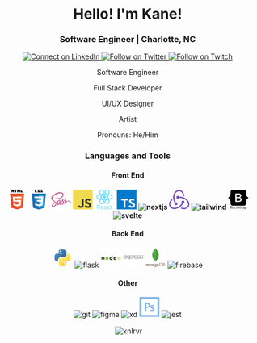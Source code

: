 <h1 align="center">Hello! I'm Kane!</h1>
<h3 align="center">Software Engineer | Charlotte, NC </h3>


<p align="center">
  <a href="https://www.linkedin.com/in/kane-lariviere/"> 
    <img alt="Connect on LinkedIn" src="https://img.shields.io/badge/-LinkedIn-0077B5?style=for-the-badge&logo=Linkedin&logoColor=white" />
  </a>
  <a href="https://twitter.com/knlrvr"> 
    <img alt="Follow on Twitter" src="https://img.shields.io/badge/-Twitter-1DA1F2?style=for-the-badge&logo=Twitter&logoColor=white" />
  </a>
  <a href="https://www.twitch.tv/kanolariv"> 
    <img alt="Follow on Twitch" src="https://img.shields.io/badge/-Twitch-9146FF?style=for-the-badge&logo=twitch&logoColor=white" />
  </a>
</p>


<p align="center">
Software Engineer
</p>
<p align="center">
Full Stack Developer 
</p>
<p align="center">
UI/UX Designer
</p>
<p align="center">
Artist
</p>
<p align="center">
Pronouns: He/Him
</p>


<h3 align="center"> Languages and Tools </h3>
<h4 align="center"> Front End <h4>
<p align="center"> 
<img src="https://raw.githubusercontent.com/devicons/devicon/master/icons/html5/html5-original-wordmark.svg" alt="html5" width="40" height="40" /> <img src="https://raw.githubusercontent.com/devicons/devicon/master/icons/css3/css3-original-wordmark.svg" alt="css3" width="40" height="40" /> <img src="https://raw.githubusercontent.com/devicons/devicon/master/icons/sass/sass-original.svg" alt="sass" width="40" height="40" /> <img src="https://raw.githubusercontent.com/devicons/devicon/master/icons/javascript/javascript-original.svg" alt="javascript" width="40" height="40" /> <img src="https://raw.githubusercontent.com/devicons/devicon/master/icons/react/react-original-wordmark.svg" alt="react" width="40" height="40" /> <img src="https://raw.githubusercontent.com/devicons/devicon/master/icons/typescript/typescript-original.svg" alt="typescript" width="40" height="40"/> <img src="https://cdn.worldvectorlogo.com/logos/nextjs-2.svg" alt="nextjs" width="40" height="40"/> <img src="https://raw.githubusercontent.com/devicons/devicon/master/icons/redux/redux-original.svg" alt="redux" width="40" height="40" /> <img src="https://www.vectorlogo.zone/logos/tailwindcss/tailwindcss-icon.svg" alt="tailwind" width="40" height="40" /> <img src="https://raw.githubusercontent.com/devicons/devicon/master/icons/bootstrap/bootstrap-plain-wordmark.svg" alt="bootstrap" width="40" height="40" /> <img src="https://upload.wikimedia.org/wikipedia/commons/1/1b/Svelte_Logo.svg" alt="svelte" width="40" height="40" /> 
</p>

  
<h4 align="center"> Back End </h4>
<p align="center">
<img src="https://raw.githubusercontent.com/devicons/devicon/master/icons/python/python-original.svg" alt="python" width="40" height="40"/> <img src="https://www.vectorlogo.zone/logos/pocoo_flask/pocoo_flask-icon.svg" alt="flask" width="40" height="40"/> <img src="https://raw.githubusercontent.com/devicons/devicon/master/icons/nodejs/nodejs-original-wordmark.svg" alt="nodejs" width="40" height="40" /> <img src="https://raw.githubusercontent.com/devicons/devicon/master/icons/express/express-original-wordmark.svg" alt="express" width="40" height="40" /> <img src="https://raw.githubusercontent.com/devicons/devicon/master/icons/mongodb/mongodb-original-wordmark.svg" alt="mongodb" width="40" height="40" /> <img src="https://www.vectorlogo.zone/logos/firebase/firebase-icon.svg" alt="firebase" width="40" height="40"/> 
</p>

  

<h4 align="center"> Other </h4>
<p align="center">
<img src="https://www.vectorlogo.zone/logos/git-scm/git-scm-icon.svg" alt="git" width="40" height="40"/> <img src="https://www.vectorlogo.zone/logos/figma/figma-icon.svg" alt="figma" width="40" height="40" /> <img src="https://cdn.worldvectorlogo.com/logos/adobe-xd.svg" alt="xd" width="40" height="40" /> <img src="https://raw.githubusercontent.com/devicons/devicon/master/icons/photoshop/photoshop-line.svg" alt="photoshop" width="40" height="40" /> <img src="https://www.vectorlogo.zone/logos/jestjsio/jestjsio-icon.svg" alt="jest" width="40" height="40" />
</p>

<p align="center">&nbsp;<img align="center" src="https://github-readme-stats.vercel.app/api?username=knlrvr&show_icons=true&locale=en" alt="knlrvr" /></p>
